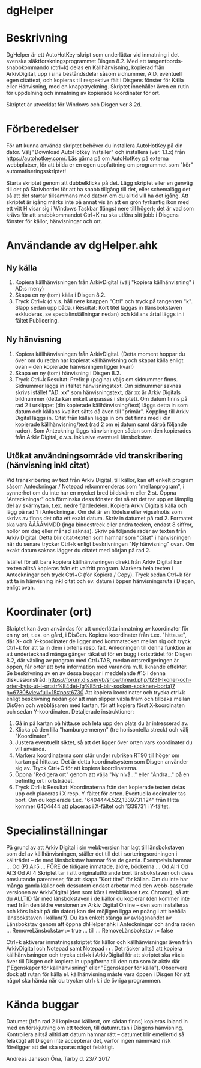 # dgHelper
Beskrivning
===========
DgHelper är ett AutoHotKey-skript som underlättar vid inmatning i det svenska släktforskningsprogrammet Disgen 8.2. Med ett tangentbords-snabbkommando (ctrl+k) delas en Källhänvisning, kopierad från ArkivDigital, upp i sina beståndsdelar såsom sidnummer, AID, eventuell egen citattext, och kopieras till respektive fält i Disgens fönster för Källa eller Hänvisning, med en knapptryckning. Skriptet innehåller även en rutin för uppdelning och inmatning av kopierade koordinater för ort.

Skriptet är utvecklat för Windows och Disgen ver 8.2d.

Förberedelser
=============
För att kunna använda skriptet behöver du installera AutoHotKey på din dator. Välj "Download AutoHotkey Installer" och installera (ver. 1.1.x) från  https://autohotkey.com/. Läs gärna på om AutoHotKey på externa webbplatser, för att bilda er en egen uppfattning om programmet som "kör" automatiseringsskriptet!

Starta skriptet genom att dubbelklicka på det. Lägg skriptet eller en genväg till det på Skrivbordet för att ha snabb tillgång till det, eller schemalägg det så att det startar tillsammans med datorn om du alltid vill ha det igång. Att skriptet är igång märks inte på annat vis än att en grön fyrkantig ikon med ett vitt H visar sig i Windows Taskbar (längst nere till höger); det är vad som krävs för att snabbkommandot Ctrl+K nu ska utföra sitt jobb i Disgens fönster för källor, hänvisningar och ort.

Användande av dgHelper.ahk
==========================
Ny källa
-------------
1. Kopiera källhänvisningen från ArkivDigital (välj "kopiera källhänvisning" i AD:s meny)
2. Skapa en ny (tom) källa i Disgen 8.2.
3. Tryck Ctrl+k (d.v.s. håll nere knappen "Ctrl" och tryck på tangenten "k". Släpp sedan upp båda.)
Resultat: Kort titel läggas in (länsbokstaven exkluderas, se specialinställningar nedan) och källans årtal läggs in i fältet Publicering.

Ny hänvisning
-------------
1. Kopiera källhänvisningen från ArkivDigital. (Detta moment hoppar du över om du redan har kopierat källhänvisning och skapat källa enligt ovan – den kopierade hänvisningen ligger kvar!)
2. Skapa en ny (tom) hänvisning i Disgen 8.2.
3. Tryck Ctrl+k
Resultat: Prefix p (pagina) väljs om sidnummer finns. Sidnummer läggs in i fältet hänvisningstext. Om sidnummer saknas skrivs istället "AD: xx" som hänvisningstext, där xx är Arkiv Digitals bildnummer (detta kan enkelt anpassas i skriptet). Om datum finns på rad 2 i urklippet (din kopierade källhänvisning/text) läggs detta in som datum och källans kvalitet sätts då även till "primär". Koppling till Arkiv Digital läggs in. Citat från källan läggs in om det finns med i din kopierade källhänvisning/text (rad 2 om ej datum samt därpå följande rader). Som Anteckning läggs hänvisningen sådan som den kopierades från Arkiv Digital, d.v.s. inklusive eventuell länsbokstav.

Utökat användningsområde vid transkribering (hänvisning inkl citat)
-------------------------------------------------------------------
Vid transkribering av text från Arkiv Digital, till källor, kan ett enkelt program såsom Anteckningar / Notepad rekommenderas som "mellanprogram", i synnerhet om du inte har en mycket bred bildskärm eller 2 st. Öppna "Anteckningar" och förminska dess fönster det så att det tar upp en lämplig del av skärmytan, t.ex. nedre fjärdedelen.
Kopiera Arkiv Digitals källa och lägg på rad 1 i Anteckningar.
Om det är en födelse eller vigselnotis som skrivs av finns det ofta ett exakt datum. Skriv in datumet på rad 2. Formatet ska vara ÅÅÅÅMMDD (inga bindestreck eller andra tecken, endast 8 siffror, nollor om dag eller månad saknas).
Skriv på följande rader av texten från Arkiv Digital. Detta blir citat-texten som hamnar som "Citat" i hänvisningen när du senare trycker Ctrl+k enligt beskrivningen "Ny hänvisning" ovan. Om exakt datum saknas lägger du citatet med början på rad 2.

Istället för att bara kopiera källhänvisningen direkt från Arkiv Digital kan texten alltså kopieras från ett valfritt program. Markera hela texten i Anteckningar och tryck Ctrl+C (för Kopiera / Copy). Tryck sedan Ctrl+k för att ta in hänvisning inkl citat och ev. datum i öppen hänvisningsruta i Disgen, enligt ovan.


Koordinater (ort)
=================
Skriptet kan även användas för att underlätta inmatning av koordinater för en ny ort, t.ex. en gård, i DisGen. Kopiera koordinater från t.ex. "hitta.se", där X- och Y-koordinater de ligger med kommatecken mellan sig och tryck Ctrl+k för att ta in dem i ortens resp. fält.
Anledningen till denna funktion är att undertecknad många gånger råkat ut för en bugg i ortsträdet för Disgen 8.2, där växling av program med Ctrl+TAB, medan ortsredigeringen är öppen, får orter att byta information med varandra m.fl. liknande effekter. Se beskrivning av en av dessa buggar i meddelande #15 i denna diskussionstråd: https://forum.dis.se/vb/showthread.php/1231-Ikoner-och-orter-byts-ut-i-ortstr%E4det-(g%E5rd-blir-socken-socknen-borta)?p=6730&viewfull=15#post6730
Att kopiera koordinater och trycka ctrl+k enligt beskrivning nedan gör att man slipper växla fram och tillbaka mellan DisGen och webbläsaren med kartan, för att kopiera först X-koordinaten och sedan Y-koordinaten. Detaljerade instruktioner:
1. Gå in på kartan på hitta.se och leta upp den plats du är intresserad av. 
2. Klicka på den lilla "hamburgermenyn" (tre horisontella streck) och välj "Koordinater".
3. Justera eventuellt siktet, så att det ligger över orten vars koordinater du vill använda.
4. Markera koordinaterna som står under rubriken RT90 till höger om kartan på hitta.se. Det är detta koordinatsystem som Disgen använder sig av. Tryck Ctrl+C för att kopiera koordinaterna.
5. Öppna "Redigera ort" genom att välja "Ny nivå..." eller "Ändra..." på en befintlig ort i ortsträdet.
6. Tryck Ctrl+k
Resultat: Koordinaterna från den kopierade texten delas upp och placeras i X resp. Y-fältet för orten. Eventuella decimaler tas bort. Om du kopierade t.ex. "6404444.522,1339731.124" från Hitta kommer 6404444 att placeras i X-fältet och 1339731 i Y-fältet.

Specialinställningar
====================
På grund av att Arkiv Digital i sin webbversion har lagt till länsbokstaven som del av källhänvisningen, ställer det till det i sorteringsordningen i källträdet – de med länsbokstav hamnar före de gamla. Exempelvis hamnar ...
Od (P) AI:5
... FÖRE de tidigare inmatade, äldre, böckerna ...
Od AI:1
Od AI:3
Od AI:4
Skriptet tar i sitt originalutförande bort länsbokstaven och dess omslutande parenteser, för att skapa "Kort titel" för källan. Om du inte har många gamla källor och dessutom endast arbetar med den webb-baserade versionen av ArkivDigital (den som körs i webbläsare t.ex. Chrome), så att du ALLTID får med länsbokstaven i de källor du kopierar (den kommer inte med från den äldre versionen av Arkiv Digital Online – den som installeras och körs lokalt på din dator) kan det möjligen ligga en poäng i att behålla länsbokstaven i källan(?). Du kan enkelt stänga av avlägsnandet av Länsbokstav genom att öppna dhHelper.ahk i Anteckningar och ändra raden ...
RemoveLänsbokstav := true
... till ... 
RemoveLänsbokstav := false

Ctrl+k aktiverar inmatningsskriptet för källor och källhänvisningar även från ArkivDigital och Notepad samt Notepad++. Det räcker alltså att kopiera källhänvisningen och trycka ctrl+k i ArkivDigital för att skriptet ska växla över till Disgen och  kopiera in uppgifterna till den ruta som är aktiv där ("Egenskaper för källhänvisning" eller "Egenskaper för källa"). Observera dock att rutan för källa el. källhänvisning måste vara öppen i Disgen för att något ska hända när du trycker ctrl+k i de övriga programmen.

Kända buggar
============
Datumet (från rad 2 i kopierad källtext, om sådan finns) kopieras ibland in med en förskjutning om ett tecken, till datumrutan i Disgens hänvisning. Kontrollera alltså alltid att datum hamnar rätt – datumet blir emellertid så felaktigt att Disgen inte accepterar det, varför ingen nämnvärd risk föreligger att det ska sparas något felaktigt.



Andreas Jansson
Öna, Tärby d. 23/7 2017

